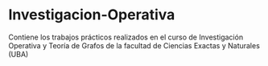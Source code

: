 # Investigacion-Operativa
Contiene los trabajos prácticos realizados en el curso de Investigación Operativa y Teoría de Grafos de la facultad de Ciencias Exactas y Naturales (UBA)

